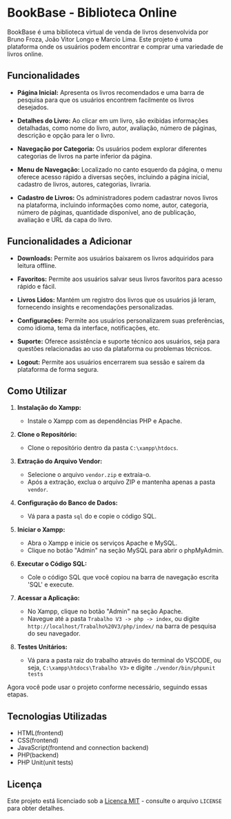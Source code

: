 # BookBase - Biblioteca Online

BookBase é uma biblioteca virtual de venda de livros desenvolvida por Bruno Froza, João Vitor Longo e Marcio Lima. Este projeto é uma plataforma onde os usuários podem encontrar e comprar uma variedade de livros online.

## Funcionalidades

- **Página Inicial:** Apresenta os livros recomendados e uma barra de pesquisa para que os usuários encontrem facilmente os livros desejados.
  
- **Detalhes do Livro:** Ao clicar em um livro, são exibidas informações detalhadas, como nome do livro, autor, avaliação, número de páginas, descrição e opção para ler o livro.

- **Navegação por Categoria:** Os usuários podem explorar diferentes categorias de livros na parte inferior da página.

- **Menu de Navegação:** Localizado no canto esquerdo da página, o menu oferece acesso rápido a diversas seções, incluindo a página inicial, cadastro de livros, autores, categorias, livraria.

- **Cadastro de Livros:** Os administradores podem cadastrar novos livros na plataforma, incluindo informações como nome, autor, categoria, número de páginas, quantidade disponível, ano de publicação, avaliação e URL da capa do livro.

## Funcionalidades a Adicionar

- **Downloads:** Permite aos usuários baixarem os livros adquiridos para leitura offline.

- **Favoritos:** Permite aos usuários salvar seus livros favoritos para acesso rápido e fácil.

- **Livros Lidos:** Mantém um registro dos livros que os usuários já leram, fornecendo insights e recomendações personalizadas.

- **Configurações:** Permite aos usuários personalizarem suas preferências, como idioma, tema da interface, notificações, etc.

- **Suporte:** Oferece assistência e suporte técnico aos usuários, seja para questões relacionadas ao uso da plataforma ou problemas técnicos.

- **Logout:** Permite aos usuários encerrarem sua sessão e saírem da plataforma de forma segura.

## Como Utilizar

1. **Instalação do Xampp:**
   - Instale o Xampp com as dependências PHP e Apache.

2. **Clone o Repositório:**
   - Clone o repositório dentro da pasta `C:\xampp\htdocs`.

3. **Extração do Arquivo Vendor:**
   - Selecione o arquivo `vendor.zip` e extraia-o. 
   - Após a extração, exclua o arquivo ZIP e mantenha apenas a pasta `vendor`.

4. **Configuração do Banco de Dados:**
   - Vá para a pasta `sql` do e copie o código SQL.

5. **Iniciar o Xampp:**
   - Abra o Xampp e inicie os serviços Apache e MySQL.
   - Clique no botão "Admin" na seção MySQL para abrir o phpMyAdmin.

6. **Executar o Código SQL:**
   - Cole o código SQL que você copiou na barra de navegação escrita 'SQL' e execute.

7. **Acessar a Aplicação:**
   - No Xampp, clique no botão "Admin" na seção Apache.
   - Navegue até a pasta `Trabalho V3 -> php -> index`, ou digite `http://localhost/Trabalho%20V3/php/index/` na barra de pesquisa do seu navegador.

8. **Testes Unitários:**
   - Vá para a pasta raiz do trabalho através do terminal do VSCODE, ou seja, `C:\xampp\htdocs\Trabalho V3>` e digite ``` ./vendor/bin/phpunit tests ```

Agora você pode usar o projeto conforme necessário, seguindo essas etapas.



## Tecnologias Utilizadas

- HTML(frontend)
- CSS(frontend)
- JavaScript(frontend and connection backend)
- PHP(backend)
- PHP Unit(unit tests)

## Licença

Este projeto está licenciado sob a [Licença MIT](https://opensource.org/licenses/MIT) - consulte o arquivo `LICENSE` para obter detalhes.
